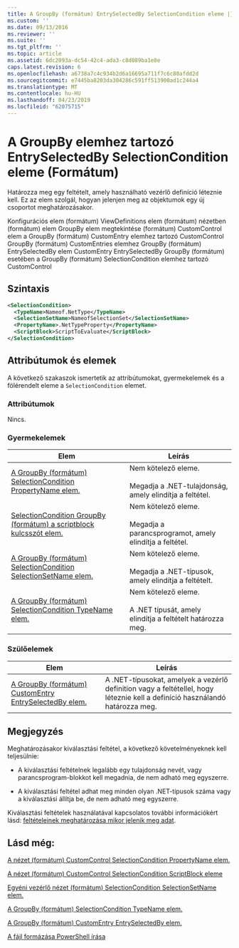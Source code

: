 ```yaml
---
title: A GroupBy (formátum) EntrySelectedBy SelectionCondition eleme |} A Microsoft Docs
ms.custom: ''
ms.date: 09/13/2016
ms.reviewer: ''
ms.suite: ''
ms.tgt_pltfrm: ''
ms.topic: article
ms.assetid: 6dc2093a-dc54-42c4-ada3-c8d089ba1e8e
caps.latest.revision: 6
ms.openlocfilehash: a6738a7c4c934b2d6a16695a711f7c6c80afdd2d
ms.sourcegitcommit: e7445ba8203da304286c591ff513900ad1c244a4
ms.translationtype: MT
ms.contentlocale: hu-HU
ms.lasthandoff: 04/23/2019
ms.locfileid: "62075715"
---
```

# <a name="selectioncondition-element-for-entryselectedby-for-groupby-format"></a>A GroupBy elemhez tartozó EntrySelectedBy SelectionCondition eleme (Formátum)

Határozza meg egy feltételt, amely használható vezérlő definíció léteznie kell. Ez az elem szolgál, hogyan jelenjen meg az objektumok egy új csoportot meghatározásakor.

Konfigurációs elem (formátum) ViewDefinitions elem (formátum) nézetben (formátum) elem GroupBy elem megtekintése (formátum) CustomControl elem a GroupBy (formátum) CustomEntry elemhez tartozó CustomControl GroupBy (formátum) CustomEntries elemhez GroupBy (formátum) EntrySelectedBy elem CustomEntry EntrySelectedBy GroupBy (formátum) esetében a GroupBy (formátum) SelectionCondition elemhez tartozó CustomControl

## <a name="syntax"></a>Szintaxis

```xml
<SelectionCondition>
  <TypeName>Nameof.NetType</TypeName>
  <SelectionSetName>NameofSelectionSet</SelectionSetName>
  <PropertyName>.NetTypeProperty</PropertyName>
  <ScriptBlock>ScriptToEvaluate</ScriptBlock>
</SelectionCondition>
```

## <a name="attributes-and-elements"></a>Attribútumok és elemek

A következő szakaszok ismertetik az attribútumokat, gyermekelemek és a fölérendelt eleme a `SelectionCondition` elemet.

### <a name="attributes"></a>Attribútumok

Nincs.

### <a name="child-elements"></a>Gyermekelemek

|Elem|Leírás|
|-------------|-----------------|
|[A GroupBy (formátum) SelectionCondition PropertyName elem.](./propertyname-element-for-selectioncondition-for-groupby-format.md)|Nem kötelező eleme.<br /><br /> Megadja a .NET-tulajdonság, amely elindítja a feltétel.|
|[SelectionCondition GroupBy (formátum) a scriptblock kulcsszót elem.](./scriptblock-element-for-selectioncondition-for-entryselectedby-for-groupby-format.md)|Nem kötelező eleme.<br /><br /> Megadja a parancsprogramot, amely elindítja a feltétel.|
|[A GroupBy (formátum) SelectionCondition SelectionSetName elem.](./selectionsetname-element-for-selectioncondition-for-groupby-format.md)|Nem kötelező eleme.<br /><br /> Megadja a .NET-típusok, amely elindítja a feltételt.|
|[A GroupBy (formátum) SelectionCondition TypeName elem.](./typename-element-for-selectioncondition-for-groupby-format.md)|Nem kötelező eleme.<br /><br /> A .NET típusát, amely elindítja a feltételt határozza meg.|

### <a name="parent-elements"></a>Szülőelemek

|Elem|Leírás|
|-------------|-----------------|
|[A GroupBy (formátum) CustomEntry EntrySelectedBy elem.](./entryselectedby-element-for-customentry-for-groupby-format.md)|A .NET-típusokat, amelyek a vezérlő definition vagy a feltétellel, hogy léteznie kell a definíció használandó határozza meg.|

## <a name="remarks"></a>Megjegyzés

Meghatározásakor kiválasztási feltétel, a következő követelményeknek kell teljesülnie:

- A kiválasztási feltételnek legalább egy tulajdonság nevét, vagy parancsprogram-blokkot kell megadnia, de nem adható meg egyszerre.

- A kiválasztási feltétel adhat meg minden olyan .NET-típusok száma vagy a kiválasztási állítja be, de nem adható meg egyszerre.

Kiválasztási feltételek használatával kapcsolatos további információkért lásd: [feltételeinek meghatározása mikor jelenik meg adat](./defining-conditions-for-displaying-data.md).

## <a name="see-also"></a>Lásd még:

[A nézet (formátum) CustomControl SelectionCondition PropertyName elem.](./propertyname-element-for-selectioncondition-for-customcontrol-for-view-format.md)

[A nézet (formátum) CustomControl SelectionCondition ScriptBlock eleme](./scriptblock-element-for-selectioncondition-for-customcontrol-for-view-format.md)

[Egyéni vezérlő nézet (formátum) SelectionCondition SelectionSetName elem.](./selectionsetname-element-for-selectioncondition-for-customcontrol-for-view-format.md)

[A GroupBy (formátum) SelectionCondition TypeName elem.](./typename-element-for-selectioncondition-for-groupby-format.md)

[A GroupBy (formátum) CustomEntry EntrySelectedBy elem.](./entryselectedby-element-for-customentry-for-groupby-format.md)

[A fájl formázása PowerShell írása](./writing-a-powershell-formatting-file.md)
